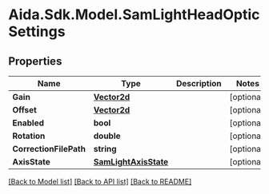 # Aida.Sdk.Model.SamLightHeadOpticSettings

## Properties

Name | Type | Description | Notes
------------ | ------------- | ------------- | -------------
**Gain** | [**Vector2d**](Vector2d.md) |  | [optional] 
**Offset** | [**Vector2d**](Vector2d.md) |  | [optional] 
**Enabled** | **bool** |  | [optional] 
**Rotation** | **double** |  | [optional] 
**CorrectionFilePath** | **string** |  | [optional] 
**AxisState** | [**SamLightAxisState**](SamLightAxisState.md) |  | [optional] 

[[Back to Model list]](../README.md#documentation-for-models) [[Back to API list]](../README.md#documentation-for-api-endpoints) [[Back to README]](../README.md)

